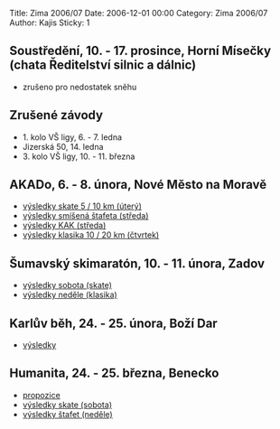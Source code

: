 Title: Zima 2006/07
Date: 2006-12-01 00:00
Category: Zima 2006/07
Author: Kajis
Sticky: 1

Soustředění, 10. - 17. prosince, Horní Mísečky (chata Ředitelství silnic a dálnic)
----------------------------------------------------------------------------------

- zrušeno pro nedostatek sněhu

Zrušené závody
--------------

- 1\. kolo VŠ ligy, 6. - 7. ledna
- Jizerská 50, 14. ledna
- 3\. kolo VŠ ligy, 10. - 11. března

AKADo, 6. - 8. února, Nové Město na Moravě
------------------------------------------

- [výsledky skate 5 / 10 km (úterý)]({static}/static/zima-2006-07/07AKADoSkate.pdf)
- [výsledky smíšená štafeta (středa)]({static}/static/zima-2006-07/07AKADostafeta.pdf)
- [výsledky KAK (středa)]({static}/static/zima-2006-07/07AKADoKAK.pdf)
- [výsledky klasika 10 / 20 km (čtvrtek)]({static}/static/zima-2006-07/07AKADoKlasika.pdf)

Šumavský skimaratón, 10. - 11. února, Zadov
-------------------------------------------

- [výsledky sobota (skate)]({static}/static/zima-2006-07/07SumavakSkate.pdf)
- [výsledky neděle (klasika)]({static}/static/zima-2006-07/07SumavakKlasika.pdf)

Karlův běh, 24. - 25. února, Boží Dar
-------------------------------------

- [výsledky]({static}/static/zima-2006-07/kb2007.pdf)

Humanita, 24. - 25. března, Benecko
-----------------------------------

- [propozice]({static}/static/zima-2006-07/prop-Hum-07.pdf)
- [výsledky skate (sobota)]({static}/static/zima-2006-07/07HumSkate.pdf)
- [výsledky štafet (neděle)](/static/velbloudi/07Humanita/07HumStafety.pdf)
